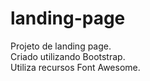 # landing-page

Projeto de landing page.  
Criado utilizando Bootstrap.  
Utiliza recursos Font Awesome.  
